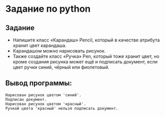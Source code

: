 # Задание по python
## Задание
* Напишите класс «Карандаш» Pencil, который в качестве атрибута хранит цвет карандаша. 
* Карандашом можно нарисовать рисунок. 
* Также создайте класс «Ручка» Pen, который тоже хранит цвет, но кроме создания рисунка может ещё и подписать документ, если цвет ручки синий, чёрный или фиолетовый.
## Вывод программы:
```
Нарисован рисунок цветом 'синий'.
Подписан документ.
Нарисован рисунок цветом 'красный'.
Ручкой цвета 'красный' нельзя подписать документ.
```  

